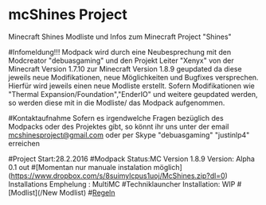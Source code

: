 # mcShines Project
Minecraft Shines
Modliste und Infos zum Minecraft Project "Shines"

#Infomeldung!!!
Modpack wird durch eine Neubesprechung mit den Modcreator "debuasgaming" und den Projekt Leiter "Xenyx" von der Minecraft Version 1.7.10 zur Minecraft Version 1.8.9 geupdated da diese jeweils neue Modifikationen, neue Möglichkeiten und Bugfixes versprechen. Hierfür wird jeweils einen neue Modliste erstellt. Sofern Modifikationen wie "Thermal Expansion/Foundation","EnderIO" und weitere geupdated werden, so werden diese mit in die Modliste/ das Modpack aufgenommen.

#Kontaktaufnahme
Sofern es irgendwelche Fragen bezüglich des Modpacks oder des Projektes gibt, so könnt ihr uns unter der email mcshinesproject@gmail.com oder per Skype "debuasgaming" "justinlp4" erreichen 






#Project Start:28.2.2016
#Modpack Status:MC Version 1.8.9  Version: Alpha 0.1 out
#[Momentan nur manuale instalation möglich] (https://www.dropbox.com/s/8suimylcpus1uoj/McShines.zip?dl=0)
Installations Emphelung : MultiMC 
#Techniklauncher Installation: WIP
#[Modlist](/New Modlist)
#[Regeln](/Regelwerk)
